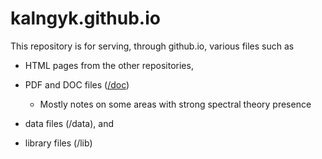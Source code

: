 # kalngyk.github.io

This repository is for serving, through github.io, various files such as

- HTML pages from the other repositories, 

- PDF and DOC files ([/doc](https://kalngyk.github.io/tree/main/doc/README.md))
     - Mostly notes on some areas with strong spectral theory presence

- data files (/data), and

- library files (/lib)



